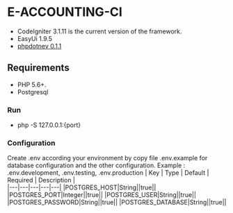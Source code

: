 # E-ACCOUNTING-CI

* CodeIgniter 3.1.11 is the current version of the framework.
* EasyUi 1.9.5
* [phpdotnev 0.1.1](https://github.com/agungjk/phpdotenv-for-codeigniter)

## Requirements

* PHP 5.6+.
* Postgresql

### Run 
- php -S 127.0.0.1:{port}

### Configuration

Create .env according your environment by copy file .env.example for database configuration and the other configuration. Example : .env.development, .env.testing, .env.production
| Key | Type | Default | Required | Description |	
|---|---|---|---|---|
|POSTGRES_HOST|String||true||
|POSTGRES_PORT|Integer||true||
|POSTGRES_USER|String||true||
|POSTGRES_PASSWORD|String||true||
|POSTGRES_DATABASE|String||true||
